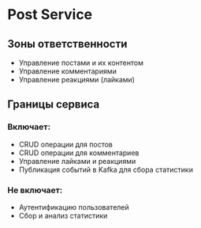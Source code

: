# Post Service

## Зоны ответственности
- Управление постами и их контентом
- Управление комментариями
- Управление реакциями (лайками)

## Границы сервиса
### Включает:
- CRUD операции для постов
- CRUD операции для комментариев
- Управление лайками и реакциями
- Публикация событий в Kafka для сбора статистики

### Не включает:
- Аутентификацию пользователей
- Сбор и анализ статистики
